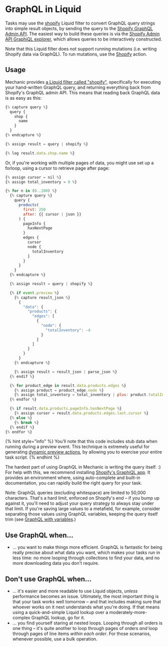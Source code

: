 # GraphQL in Liquid

Tasks may use the [shopify](../../../platform/liquid/filters.md#shopify) Liquid filter to convert GraphQL query strings into simple result objects, by sending the query to the [Shopify GraphQL Admin API](https://shopify.dev/docs/admin-api/graphql). The easiest way to build these queries is via the [Shopify Admin API GraphiQL explorer](https://shopify.dev/tools/graphiql-admin-api), which allows queries to be interactively constructed.

Note that this Liquid filter does not support running mutations (i.e. writing Shopify data via GraphQL). To run mutations, use the [Shopify](../../actions/integrations/shopify.md) action.

## Usage

Mechanic provides [a Liquid filter called "shopify"](../../../platform/liquid/filters.md#shopify), specifically for executing your hand-written GraphQL query, and returning everything back from Shopify's GraphQL admin API. This means that reading back GraphQL data is as easy as this:

```javascript
{% capture query %}
  query {
    shop {
      name
    }
  }
{% endcapture %}

{% assign result = query | shopify %}

{% log result.data.shop.name %}
```

Or, if you're working with multiple pages of data, you might use set up a forloop, using a cursor to retrieve page after page:

```javascript
{% assign cursor = nil %}
{% assign total_inventory = 0 %}

{% for n in (0..100) %}
  {% capture query %}
    query {
      products(
        first: 250
        after: {{ cursor | json }}
      ) {
        pageInfo {
          hasNextPage
        }
        edges {
          cursor
          node {
            totalInventory
          }
        }
      }
    }
  {% endcapture %}

  {% assign result = query | shopify %}

  {% if event.preview %}
    {% capture result_json %}
      {
        "data": {
          "products": {
            "edges": [
              {
                "node": {
                  "totalInventory": -4
                }
              }
            ]
          }
        }
      }
    {% endcapture %}

    {% assign result = result_json | parse_json %}
  {% endif %}

  {% for product_edge in result.data.products.edges %}
    {% assign product = product_edge.node %}
    {% assign total_inventory = total_inventory | plus: product.totalInventory %}
  {% endfor %}

  {% if result.data.products.pageInfo.hasNextPage %}
    {% assign cursor = result.data.products.edges.last.cursor %}
  {% else %}
    {% break %}
  {% endif %}
{% endfor %}
```

{% hint style="info" %}
You'll note that this code includes stub data when running during a preview event. This technique is extremely useful for generating [dynamic preview actions](../../tasks/previews/), by allowing you to exercise your entire task script.
{% endhint %}

The hardest part of using GraphQL in Mechanic is writing the query itself. :) For help with this, we recommend installing [Shopify's GraphiQL app](https://shopify-graphiql-app.shopifycloud.com). It provides an environment where, using auto-complete and built-in documentation, you can rapidly build the right query for your task.

Note: GraphQL queries (excluding whitespace) are limited to 50,000 characters. That's a hard limit, enforced on Shopify's end – if you bump up against it, you'll need to adjust your query strategy to always stay under that limit. If you're saving large values to a metafield, for example, consider separating those values using GraphQL variables, keeping the query itself trim (see [GraphQL with variables](../../actions/integrations/shopify.md#graphql-with-variables).)

## Use GraphQL when...

* ... you want to make things more efficient. GraphQL is fantastic for being really precise about what data you want, which makes your tasks run in less time: no more looping through collections to find your data, and no more downloading data you don't require.

## Don't use GraphQL when...

* ... it's easier and more readable to use Liquid objects, _unless_ performance becomes an issue. Ultimately, the most important thing is that your task works well tomorrow – and that includes making sure that whoever works on it next understands what you're doing. If that means using a quick-and-simple Liquid lookup over a moderately-more-complex GraphQL lookup, go for it.
* ... you find yourself staring at nested loops. Looping through all orders is one thing – it's quite another to loop through pages of orders _and_ loop through pages of line items _within each order_. For those scenarios, whenever possible, use a bulk operation.
